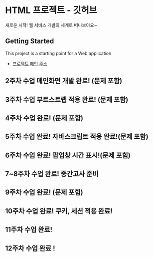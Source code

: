 # HTML 프로젝트 - 깃허브
새로운 시작! 웹 서비스 개발의 세계로 떠나보아요~
## Getting Started
This project is a starting point for a Web application.
- [프로젝트 메인 주소](https://github.com/imsue03/WEB_MAIN)
## 2주차 수업 메인화면 개발 완료! (문제 포함)
## 3주차 수업 부트스트랩 적용 완료! (문제 포함)
## 4주차 수업 완료! (문제 포함)
## 5주차 수업 완료! 자바스크립트 적용 완료!(문제 포함)
## 6주차 수업 완료! 팝업창 시간 표시!(문제 포힘)
## 7~8주차 수업 완료! 중간고사 준비
## 9주차 수업 완료! (문제 포힘)
## 10주차 수업 완료! 쿠키, 세션 적용 완료!
## 11주차 수업 완료! 
## 12주차 수업 완료 !
